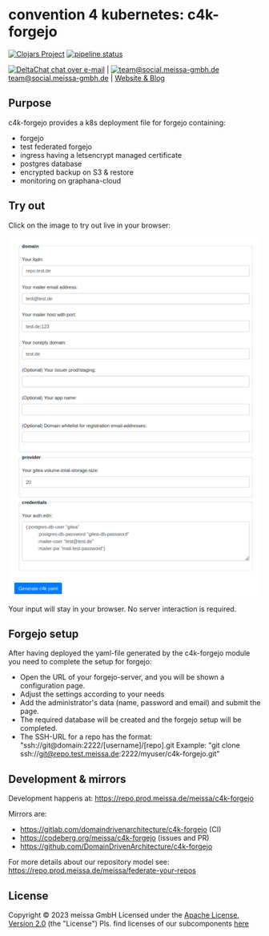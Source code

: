 # convention 4 kubernetes: c4k-forgejo
[![Clojars Project](https://img.shields.io/clojars/v/org.domaindrivenarchitecture/c4k-forgejo.svg)](https://clojars.org/org.domaindrivenarchitecture/c4k-forgejo) [![pipeline status](https://gitlab.com/domaindrivenarchitecture/c4k-forgejo/badges/master/pipeline.svg)](https://gitlab.com/domaindrivenarchitecture/c4k-forgejo/-/commits/main) 

[<img src="https://domaindrivenarchitecture.org/img/delta-chat.svg" width=20 alt="DeltaChat"> chat over e-mail](mailto:buero@meissa-gmbh.de?subject=community-chat) | [<img src="https://meissa-gmbh.de/img/community/Mastodon_Logotype.svg" width=20 alt="team@social.meissa-gmbh.de"> team@social.meissa-gmbh.de](https://social.meissa-gmbh.de/@team) | [Website & Blog](https://domaindrivenarchitecture.org)

## Purpose

c4k-forgejo provides a k8s deployment file for forgejo containing:

* forgejo
* test federated forgejo
* ingress having a letsencrypt managed certificate
* postgres database
* encrypted backup on S3 & restore
* monitoring on graphana-cloud

## Try out

Click on the image to try out live in your browser:

[![Try it out](doc/tryItOut.png "Try out yourself")](https://domaindrivenarchitecture.org/pages/dda-provision/c4k-forgejo/)

Your input will stay in your browser. No server interaction is required.

## Forgejo setup

After having deployed the yaml-file generated by the c4k-forgejo module you need to complete the setup for forgejo:

* Open the URL of your forgejo-server, and you will be shown a configuration page.
* Adjust the settings according to your needs
* Add the administrator's data (name, password and email) and submit the page.
* The required database will be created and the forgejo setup will be completed.
* The SSH-URL for a repo has the format: "ssh://git@domain:2222/[username]/[repo].git
  Example: "git clone ssh://git@repo.test.meissa.de:2222/myuser/c4k-forgejo.git"

## Development & mirrors

Development happens at: https://repo.prod.meissa.de/meissa/c4k-forgejo

Mirrors are:

* https://gitlab.com/domaindrivenarchitecture/c4k-forgejo (CI)
* https://codeberg.org/meissa/c4k-forgejo (issues and PR)
* https://github.com/DomainDrivenArchitecture/c4k-forgejo

For more details about our repository model see: https://repo.prod.meissa.de/meissa/federate-your-repos


## License

Copyright © 2023 meissa GmbH
Licensed under the [Apache License, Version 2.0](LICENSE) (the "License")
Pls. find licenses of our subcomponents [here](doc/SUBCOMPONENT_LICENSE)